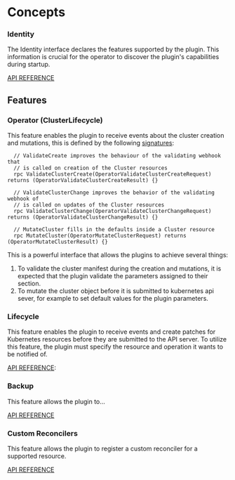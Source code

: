 # Concepts

### Identity

The Identity interface declares the features supported by the plugin. This information is crucial for the operator to 
discover the plugin's capabilities during startup.

[API REFERENCE](https://github.com/cloudnative-pg/cnpg-i/blob/main/proto/identity.proto)

## Features

### Operator (ClusterLifecycle)

This feature enables the plugin to receive events about the cluster creation and mutations, this is defined by the following [signatures](https://github.com/cloudnative-pg/cnpg-i/blob/main/proto/operator.proto):
```
  // ValidateCreate improves the behaviour of the validating webhook that
  // is called on creation of the Cluster resources
  rpc ValidateClusterCreate(OperatorValidateClusterCreateRequest) returns (OperatorValidateClusterCreateResult) {}

  // ValidateClusterChange improves the behavior of the validating webhook of
  // is called on updates of the Cluster resources
  rpc ValidateClusterChange(OperatorValidateClusterChangeRequest) returns (OperatorValidateClusterChangeResult) {}

  // MutateCluster fills in the defaults inside a Cluster resource
  rpc MutateCluster(OperatorMutateClusterRequest) returns (OperatorMutateClusterResult) {}
```

This is a powerful interface that allows the plugins to achieve several things:
1. To validate the cluster manifest during the creation and mutations, it is expected that the plugin validate the parameters
assigned to their section.
2. To mutate the cluster object before it is submitted to kubernetes api sever, for example to set default values for the plugin parameters.


### Lifecycle

This feature enables the plugin to receive events and create patches for Kubernetes resources before they are submitted to the API server.
To utilize this feature, the plugin must specify the resource and operation it wants to be notified of.

[API REFERENCE](https://github.com/cloudnative-pg/cnpg-i/blob/main/proto/operator_lifecycle.proto):

### Backup

This feature allows the plugin to...

[API REFERENCE](https://github.com/cloudnative-pg/cnpg-i/blob/main/proto/backup.proto)

### Custom Reconcilers

This feature allows the plugin to register a custom reconciler for a supported resource.

[API REFERENCE](https://github.com/cloudnative-pg/cnpg-i/blob/main/proto/reconciler.proto)
